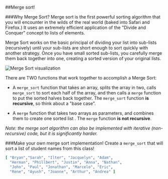 ##Merge sort!

###Why Merge Sort?
Merge sort is the first powerful sorting algorithm that you will encounter in the wilds of the real world (baked into Safari and Firefox.)  It uses an extremely efficient application of the "Divide and Conquer" concept to lists of elements.

Merge Sort works on the basic principal of dividing your list into sub-lists (recursively) until your sub-lists are short enough to sort quickly with another strategy.  Once you have small sorted sub-lists, you carefully merge them back together into one, creating a sorted version of your original lists.

![Merge Sort visualization](https://webdocs.cs.ualberta.ca/~holte/T26/Lecture6Fig6.gif)

There are TWO functions that work together to accomplish a Merge Sort:

-  A `merge_sort` function that takes an array, splits the array in two, calls `merge_sort` to sort each half of the array, and then calls a `merge` function to put the sorted halves back together.  The `merge_sort` function **is recursive**, so think about a "base case".

-  A `merge` function that takes two arrays as parameters, and combines them to create one sorted list . The `merge` function **is not recursive**.

*Note: the merge sort algorithm can also be implemented with iterative (non-recursive) code, but it is significantly harder.*

###Make your own merge sort implementation!
Create a `merge_sort` that will sort a list of student names from this class!

```ruby
[ "Bryan","Sarah", "Ilter", "Jacquelyn", "Adam",
  "Herman", "Phillbert", "Justin", "Anna", "Nathan",
  "John", "Paul", "Jonathan", "Marcelo", "Eric",
  "Rene", "Ayush", "Joanne", "Arthur", "Andrea" ]

```
